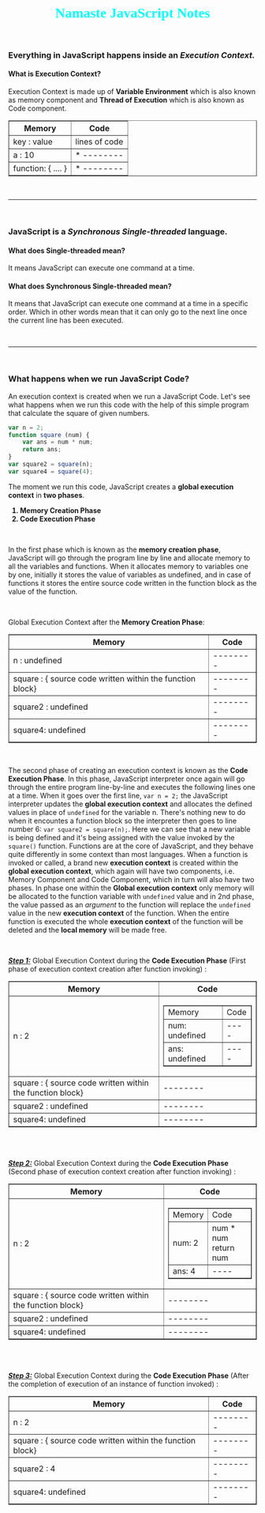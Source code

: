 <h1 align="center" style="font-family: cascadia code; color: cyan;" > Namaste JavaScript Notes </h1>

<br>

### Everything in JavaScript happens inside an ***Execution Context.***

#### What is Execution Context?

Execution Context is made up of **Variable Environment** which is also known as memory component and **Thread of Execution** which is also known as Code component. 

<table border="1">
    <tr>
        <th style="text-align: center"> Memory </th>
        <th style="text-align: center"> Code </th>
    </tr>
    <tr>
        <td> key : value </td>
        <td> lines of code </td>
    </tr>
    <tr>
        <td> a : 10 </td>
        <td> * -------- </td>
    </tr>
    <tr>
        <td> function: { .... }
        <td> * -------- </td>
    </tr>
</table>

<br>

---

<br>

### JavaScript is a ***Synchronous*** ***Single-threaded*** language.

#### What does Single-threaded mean?
It means JavaScript can execute one command at a time.

#### What does Synchronous Single-threaded mean?
It means that JavaScript can execute one command at a time in a specific order. Which in other words mean that it can only go to the next line once the current line has been executed. 

<br>

---

<br>

### What happens when we run JavaScript Code?

An execution context is created when we run a JavaScript Code. Let's see what happens when we run this code with the help of this simple program that calculate the square of given numbers. 

``` JavaScript
var n = 2; 
function square (num) {
    var ans = num * num; 
    return ans; 
}
var square2 = square(n); 
var square4 = square(4);
```

The moment we run this code, JavaScript creates a **global execution context** in **two phases**. 
<ol>
    <li style="font-weight: bold"> Memory Creation Phase</li>
    <li style="font-weight: bold"> Code Execution Phase</li>
</ol>

<br>

In the first phase which is known as the **memory creation phase**, JavaScript will go through the program line by line and allocate memory to all the variables and functions. When it allocates memory to variables one by one, initially it stores the value of variables as undefined, and in case of functions it stores the entire source code written in the function block as the value of the function. 

<br>

Global Execution Context after the **Memory Creation Phase**:
<table border="1">
    <tr>
        <th style="text-align: center"> Memory </th>
        <th style="text-align: center"> Code </th>
    </tr>
    <tr>
        <td> n : undefined </td>
        <td> -------- </td>
    </tr>
    <tr>
        <td> square : { source code written within the function block} </td>
        <td> -------- </td>
    </tr>
    <tr>
        <td> square2 : undefined </td>
        <td> -------- </td>
    </tr>
    <tr>
        <td> square4: undefined
        <td> -------- </td>
    </tr>
</table>

<br>

The second phase of creating an execution context is known as the **Code Execution Phase**. In this phase, JavaScript interpreter once again will go through the entire program line-by-line and executes the following lines one at a time. When it goes over the first line, `var n = 2;` the JavaScript interpreter updates the **global execution context** and allocates the defined values in place of `undefined` for the variable n. There's nothing new to do when it encountes a function block so the interpreter then goes to line number 6: `var square2 = square(n);`. Here we can see that a new variable is being defined and it's being assigned with the value invoked by the `square()` function. Functions are at the core of JavaScript, and they behave quite differently in some context than most languages. When a function is invoked or called, a brand new **execution context** is created within the **global execution context**, which again will have two components, i.e. Memory Component and Code Component, which in turn will also have two phases. In phase one within the **Global execution context** only memory will be allocated to the function variable with `undefined` value and in 2nd phase, the value passed as an *argument* to the function will replace the `undefined` value in the new **execution context** of the function. When the entire function is executed the whole **execution context** of the function will be deleted and the **local memory** will be made free. 

<br>

<u>***Step 1:***</u>
Global Execution Context during the **Code Execution Phase** (First phase of execution context creation after function invoking) :
<table border="1">
    <tr>
        <th style="text-align: center"> Memory </th>
        <th style="text-align: center"> Code </th>
    </tr>
    <tr>
        <td> n : 2 </td>
        <td> 
            <table border="1">
                <tr>
                    <td>Memory</td>
                    <td>Code</td>
                </tr>
                <tr>
                    <td>num: undefined</td>
                    <td>----</td>
                </tr>
                <tr>
                    <td>ans: undefined</td>
                    <td>----</td>
                </tr>
            </table> 
        </td>
    </tr>
    <tr>
        <td> square : { source code written within the function block} </td>
        <td> -------- </td>
    </tr>
    <tr>
        <td> square2 : undefined </td>
        <td> -------- </td>
    </tr>
    <tr>
        <td> square4: undefined
        <td> -------- </td>
    </tr>
</table>

<br>

<br>

<u>***Step 2:***</u>
Global Execution Context during the **Code Execution Phase** (Second phase of execution context creation after function invoking) :
<table border="1">
    <tr>
        <th style="text-align: center"> Memory </th>
        <th style="text-align: center"> Code </th>
    </tr>
    <tr>
        <td> n : 2 </td>
        <td> 
            <table border="1">
                <tr>
                    <td>Memory</td>
                    <td>Code</td>
                </tr>
                <tr>
                    <td>num: 2</td>
                    <td> num * num <br> return num</td>
                </tr>
                <tr>
                    <td>ans: 4</td>
                    <td>----</td>
                </tr>
            </table> 
        </td>
    </tr>
    <tr>
        <td> square : { source code written within the function block} </td>
        <td> -------- </td>
    </tr>
    <tr>
        <td> square2 : undefined </td>
        <td> -------- </td>
    </tr>
    <tr>
        <td> square4: undefined
        <td> -------- </td>
    </tr>
</table>

<br>
<br>

<u>***Step 3:***</u>
Global Execution Context during the **Code Execution Phase** (After the completion of execution of an instance of function invoked) :
<table border="1">
    <tr>
        <th style="text-align: center"> Memory </th>
        <th style="text-align: center"> Code </th>
    </tr>
    <tr>
        <td> n : 2 </td>
        <td> -------- </td>
    </tr>
    <tr>
        <td> square : { source code written within the function block} </td>
        <td> -------- </td>
    </tr>
    <tr>
        <td> square2 : 4 </td>
        <td> -------- </td>
    </tr>
    <tr>
        <td> square4: undefined
        <td> -------- </td>
    </tr>
</table>
